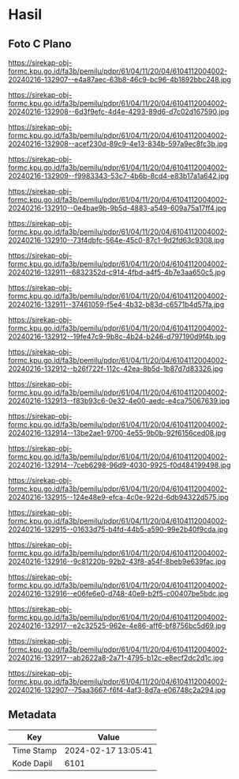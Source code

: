 # Hasil

## Foto C Plano

https://sirekap-obj-formc.kpu.go.id/fa3b/pemilu/pdpr/61/04/11/20/04/6104112004002-20240216-132907--e4a87aec-63b8-46c9-bc96-4b1892bbc248.jpg

https://sirekap-obj-formc.kpu.go.id/fa3b/pemilu/pdpr/61/04/11/20/04/6104112004002-20240216-132908--6d3f9efc-4d4e-4293-89d6-d7c02d167590.jpg

https://sirekap-obj-formc.kpu.go.id/fa3b/pemilu/pdpr/61/04/11/20/04/6104112004002-20240216-132908--acef230d-89c9-4e13-834b-597a9ec8fc3b.jpg

https://sirekap-obj-formc.kpu.go.id/fa3b/pemilu/pdpr/61/04/11/20/04/6104112004002-20240216-132909--f9983343-53c7-4b6b-8cd4-e83b17a1a642.jpg

https://sirekap-obj-formc.kpu.go.id/fa3b/pemilu/pdpr/61/04/11/20/04/6104112004002-20240216-132910--0e4bae9b-9b5d-4883-a549-609a75a17ff4.jpg

https://sirekap-obj-formc.kpu.go.id/fa3b/pemilu/pdpr/61/04/11/20/04/6104112004002-20240216-132910--73f4dbfc-564e-45c0-87c1-9d2fd63c9308.jpg

https://sirekap-obj-formc.kpu.go.id/fa3b/pemilu/pdpr/61/04/11/20/04/6104112004002-20240216-132911--6832352d-c914-4fbd-a4f5-4b7e3aa650c5.jpg

https://sirekap-obj-formc.kpu.go.id/fa3b/pemilu/pdpr/61/04/11/20/04/6104112004002-20240216-132911--37461059-f5e4-4b32-b83d-c6571b4d57fa.jpg

https://sirekap-obj-formc.kpu.go.id/fa3b/pemilu/pdpr/61/04/11/20/04/6104112004002-20240216-132912--19fe47c9-9b8c-4b24-b246-d797190d9f4b.jpg

https://sirekap-obj-formc.kpu.go.id/fa3b/pemilu/pdpr/61/04/11/20/04/6104112004002-20240216-132912--b26f722f-112c-42ea-8b5d-1b87d7d83326.jpg

https://sirekap-obj-formc.kpu.go.id/fa3b/pemilu/pdpr/61/04/11/20/04/6104112004002-20240216-132913--f83b93c6-0e32-4e00-aedc-e4ca75067639.jpg

https://sirekap-obj-formc.kpu.go.id/fa3b/pemilu/pdpr/61/04/11/20/04/6104112004002-20240216-132914--13be2ae1-9700-4e55-9b0b-92f6156ced08.jpg

https://sirekap-obj-formc.kpu.go.id/fa3b/pemilu/pdpr/61/04/11/20/04/6104112004002-20240216-132914--7ceb6298-96d9-4030-9925-f0d484199498.jpg

https://sirekap-obj-formc.kpu.go.id/fa3b/pemilu/pdpr/61/04/11/20/04/6104112004002-20240216-132915--124e48e9-efca-4c0e-922d-6db94322d575.jpg

https://sirekap-obj-formc.kpu.go.id/fa3b/pemilu/pdpr/61/04/11/20/04/6104112004002-20240216-132915--01633d75-b4fd-44b5-a590-99e2b40f9cda.jpg

https://sirekap-obj-formc.kpu.go.id/fa3b/pemilu/pdpr/61/04/11/20/04/6104112004002-20240216-132916--9c81220b-92b2-43f8-a54f-8beb9e639fac.jpg

https://sirekap-obj-formc.kpu.go.id/fa3b/pemilu/pdpr/61/04/11/20/04/6104112004002-20240216-132916--e06fe6e0-d748-40e9-b2f5-c00407be5bdc.jpg

https://sirekap-obj-formc.kpu.go.id/fa3b/pemilu/pdpr/61/04/11/20/04/6104112004002-20240216-132917--e2c32525-962e-4e86-aff6-bf8756bc5d69.jpg

https://sirekap-obj-formc.kpu.go.id/fa3b/pemilu/pdpr/61/04/11/20/04/6104112004002-20240216-132917--ab2622a8-2a71-4795-b12c-e8ecf2dc2d1c.jpg

https://sirekap-obj-formc.kpu.go.id/fa3b/pemilu/pdpr/61/04/11/20/04/6104112004002-20240216-132907--75aa3667-f6f4-4af3-8d7a-e06748c2a294.jpg


## Metadata

| Key        | Value               |
| ---------- | ------------------- |
| Time Stamp | 2024-02-17 13:05:41 |
| Kode Dapil | 6101                |



